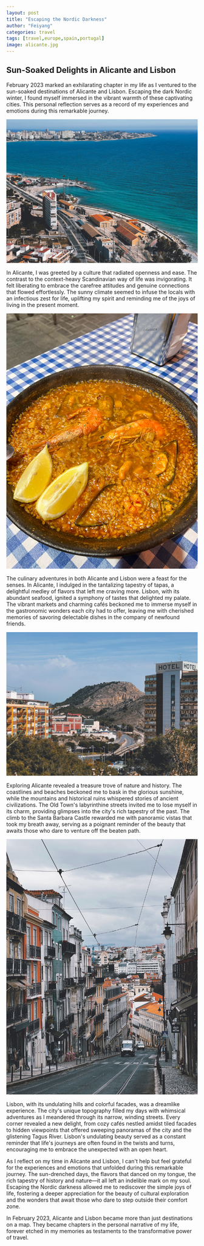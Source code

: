 ```yaml
---
layout: post
title: "Escaping the Nordic Darkness"
author: "Feiyang"
categories: travel
tags: [travel,europe,spain,portugal]
image: alicante.jpg
---
```


## Sun-Soaked Delights in Alicante and Lisbon

February 2023 marked an exhilarating chapter in my life as I ventured to the sun-soaked destinations of Alicante and Lisbon. Escaping the dark Nordic winter, I found myself immersed in the vibrant warmth of these captivating cities. This personal reflection serves as a record of my experiences and emotions during this remarkable journey.

![Alicante](/assets/img/alicante2.jpeg)

In Alicante, I was greeted by a culture that radiated openness and ease. The contrast to the context-heavy Scandinavian way of life was invigorating. It felt liberating to embrace the carefree attitudes and genuine connections that flowed effortlessly. The sunny climate seemed to infuse the locals with an infectious zest for life, uplifting my spirit and reminding me of the joys of living in the present moment.

![Paella](/assets/img/paella.jpg)

The culinary adventures in both Alicante and Lisbon were a feast for the senses. In Alicante, I indulged in the tantalizing tapestry of tapas, a delightful medley of flavors that left me craving more. Lisbon, with its abundant seafood, ignited a symphony of tastes that delighted my palate. The vibrant markets and charming cafés beckoned me to immerse myself in the gastronomic wonders each city had to offer, leaving me with cherished memories of savoring delectable dishes in the company of newfound friends.

![Alicante](/assets/img/alicante3.jpeg)

Exploring Alicante revealed a treasure trove of nature and history. The coastlines and beaches beckoned me to bask in the glorious sunshine, while the mountains and historical ruins whispered stories of ancient civilizations. The Old Town's labyrinthine streets invited me to lose myself in its charm, providing glimpses into the city's rich tapestry of the past. The climb to the Santa Barbara Castle rewarded me with panoramic vistas that took my breath away, serving as a poignant reminder of the beauty that awaits those who dare to venture off the beaten path.

![Lisbon](/assets/img/lisbon.jpeg)

Lisbon, with its undulating hills and colorful facades, was a dreamlike experience. The city's unique topography filled my days with whimsical adventures as I meandered through its narrow, winding streets. Every corner revealed a new delight, from cozy cafés nestled amidst tiled facades to hidden viewpoints that offered sweeping panoramas of the city and the glistening Tagus River. Lisbon's undulating beauty served as a constant reminder that life's journeys are often found in the twists and turns, encouraging me to embrace the unexpected with an open heart.

As I reflect on my time in Alicante and Lisbon, I can't help but feel grateful for the experiences and emotions that unfolded during this remarkable journey. The sun-drenched days, the flavors that danced on my tongue, the rich tapestry of history and nature—it all left an indelible mark on my soul. Escaping the Nordic darkness allowed me to rediscover the simple joys of life, fostering a deeper appreciation for the beauty of cultural exploration and the wonders that await those who dare to step outside their comfort zone.

In February 2023, Alicante and Lisbon became more than just destinations on a map. They became chapters in the personal narrative of my life, forever etched in my memories as testaments to the transformative power of travel.